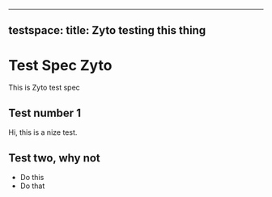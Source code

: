  ---
 testspace:
 title: Zyto testing this thing
 ---
 
 # Test Spec Zyto
 This is Zyto test spec
 
 ## Test number 1
 
 Hi, this is a nize test.
 
 ## Test two, why not
 
 * Do this
 * Do that
 
